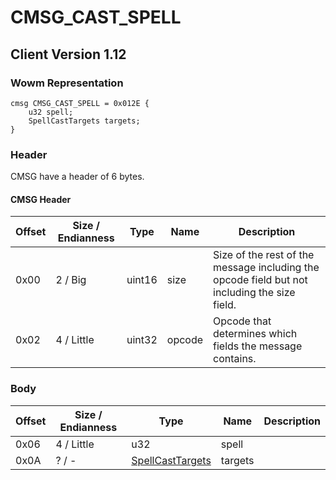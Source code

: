 # CMSG_CAST_SPELL
## Client Version 1.12

### Wowm Representation
```rust,ignore
cmsg CMSG_CAST_SPELL = 0x012E {
    u32 spell;
    SpellCastTargets targets;
}
```
### Header
CMSG have a header of 6 bytes.

#### CMSG Header
| Offset | Size / Endianness | Type   | Name   | Description |
| ------ | ----------------- | ------ | ------ | ----------- |
| 0x00   | 2 / Big           | uint16 | size   | Size of the rest of the message including the opcode field but not including the size field.|
| 0x02   | 4 / Little        | uint32 | opcode | Opcode that determines which fields the message contains.|
### Body
| Offset | Size / Endianness | Type | Name | Description |
| ------ | ----------------- | ---- | ---- | ----------- |
| 0x06 | 4 / Little | u32 | spell |  |
| 0x0A | ? / - | [SpellCastTargets](spellcasttargets.md) | targets |  |
